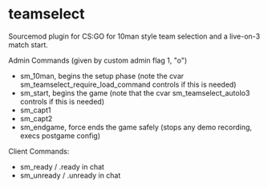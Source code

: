 teamselect
===========================

Sourcemod plugin for CS:GO for 10man style team selection and a live-on-3 match start.

Admin Commands (given by custom admin flag 1, "o")
- sm_10man, begins the setup phase (note the cvar sm_teamselect_require_load_command controls if this is needed)
- sm_start, begins the game (note that the cvar sm_teamselect_autolo3 controls if this is needed)
- sm_capt1 <player>
- sm_capt2 <player>
- sm_endgame, force ends the game safely (stops any demo recording, execs postgame config)

Client Commands:
- sm_ready / .ready in chat
- sm_unready / .unready in chat

